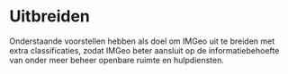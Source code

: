 Uitbreiden
==========

Onderstaande voorstellen hebben als doel om IMGeo uit te breiden met extra
classificaties, zodat IMGeo beter aansluit op de informatiebehoefte van onder
meer beheer openbare ruimte en hulpdiensten.
